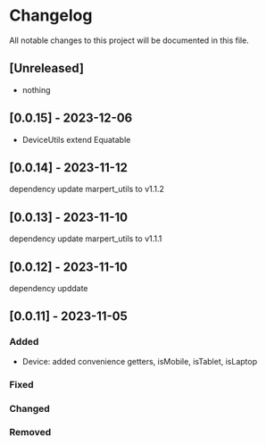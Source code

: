 # Changelog

All notable changes to this project will be documented in this file.


## [Unreleased]
- nothing
 
## [0.0.15] - 2023-12-06
- DeviceUtils extend Equatable 

## [0.0.14] - 2023-11-12
dependency update marpert_utils to v1.1.2

## [0.0.13] - 2023-11-10
dependency update marpert_utils to v1.1.1

## [0.0.12] - 2023-11-10

dependency upddate

## [0.0.11] - 2023-11-05

### Added

- Device: added convenience getters, isMobile, isTablet, isLaptop

### Fixed

### Changed

### Removed